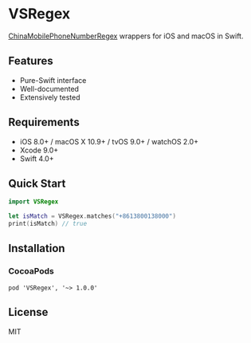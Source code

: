 # VSRegex

[ChinaMobilePhoneNumberRegex] wrappers for iOS and macOS in Swift.

## Features
- Pure-Swift interface
- Well-documented
- Extensively tested

## Requirements

- iOS 8.0+ / macOS X 10.9+ / tvOS 9.0+ / watchOS 2.0+
- Xcode 9.0+
- Swift 4.0+

## Quick Start

```swift
import VSRegex

let isMatch = VSRegex.matches("+8613800138000")
print(isMatch) // true
```

## Installation

### CocoaPods

```
pod 'VSRegex', '~> 1.0.0'
```

## License

MIT

[ChinaMobilePhoneNumberRegex]: https://github.com/VincentSit/ChinaMobilePhoneNumberRegex

